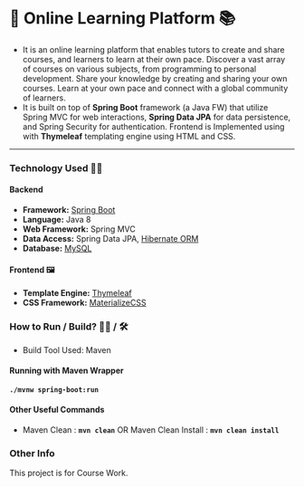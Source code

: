 # 🎲 Online Learning Platform 📚

* It is an online learning platform that enables tutors to create and share courses, and learners to learn at their own pace. Discover a vast array of courses on various subjects, from programming to personal development. Share your knowledge by creating and sharing your own courses. Learn at your own pace and connect with a global community of learners. 
* It is built on top of **Spring Boot** framework (a Java FW) that utilize Spring MVC for web interactions, **Spring Data JPA** for data persistence, and Spring Security for authentication. Frontend is Implemented using with **Thymeleaf** templating engine using HTML and CSS.

---
### Technology Used 👩‍💻
#### **Backend**
* **Framework:** [Spring Boot](https://spring.io/projects/spring-boot)
* **Language:** Java 8
* **Web Framework:** Spring MVC
* **Data Access:** Spring Data JPA, [Hibernate ORM](https://hibernate.org/)
* **Database:** [MySQL](https://www.mysql.com/)

#### **Frontend** 🖼
* **Template Engine:** [Thymeleaf](https://www.thymeleaf.org/)
* **CSS Framework:** [MaterializeCSS](https://github.com/Dogfalo/materialize)

### How to Run / Build? 🏃‍♀️ / 🛠
* Build Tool Used: Maven
#### Running with Maven Wrapper
**```./mvnw spring-boot:run```**
#### Other Useful Commands
* Maven Clean : **```mvn clean```** OR   Maven Clean Install : **```mvn clean install```**


### Other Info
This project is for Course Work.
